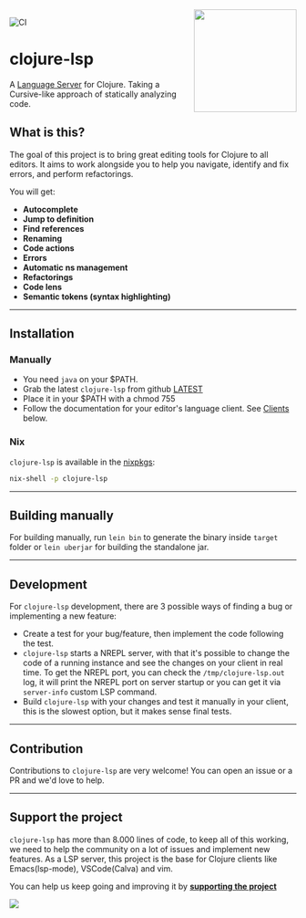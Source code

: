 <img src="https://user-images.githubusercontent.com/7820865/103157675-3da6b700-4794-11eb-9771-d2da1dd9b7a7.png" width="180" align="right">

![CI](https://github.com/snoe/clojure-lsp/workflows/CI/badge.svg?branch=master)

# clojure-lsp

A [Language Server](https://microsoft.github.io/language-server-protocol/) for Clojure. Taking a Cursive-like approach of statically analyzing code.

## What is this?

The goal of this project is to bring great editing tools for Clojure to all editors.
It aims to work alongside you to help you navigate, identify and fix errors, and perform refactorings.

You will get:

- **Autocomplete**
- **Jump to definition**
- **Find references**
- **Renaming**
- **Code actions**
- **Errors**
- **Automatic ns management**
- **Refactorings**
- **Code lens**
- **Semantic tokens (syntax highlighting)**

---
## Installation

### Manually

- You need `java` on your $PATH.
- Grab the latest `clojure-lsp` from github [LATEST](https://github.com/snoe/clojure-lsp/releases/latest)
- Place it in your $PATH with a chmod 755
- Follow the documentation for your editor's language client. See [Clients](#clients) below.

### Nix

`clojure-lsp` is available in the [nixpkgs](https://github.com/NixOS/nixpkgs/blob/master/pkgs/development/tools/misc/clojure-lsp/default.nix):

```bash
nix-shell -p clojure-lsp
```

---
## Building manually

For building manually, run `lein bin` to generate the binary inside `target` folder or `lein uberjar` for building the standalone jar.

---
## Development

For `clojure-lsp` development, there are 3 possible ways of finding a bug or implementing a new feature:
- Create a test for your bug/feature, then implement the code following the test.
- `clojure-lsp` starts a NREPL server, with that it's possible to change the code of a running instance and see the changes on your client in real time. To get the NREPL port, you can check the `/tmp/clojure-lsp.out` log, it will print the NREPL port on server startup or you can get it via `server-info` custom LSP command.
- Build `clojure-lsp` with your changes and test it manually in your client, this is the slowest option, but it makes sense final tests.

---
## Contribution

Contributions to `clojure-lsp` are very welcome! You can open an issue or a PR and we'd love to help.

---
## Support the project

`clojure-lsp` has more than 8.000 lines of code, to keep all of this working, we need to help the community on a lot of issues and implement new features. As a LSP server, this project is the base for Clojure clients like Emacs(lsp-mode), VSCode(Calva) and vim.

You can help us keep going and improving it by **[supporting the project](https://opencollective.com/clojure-lsp)**

[![](https://opencollective.com/clojure-lsp/tiers/backer.svg)](https://opencollective.com/clojure-lsp)

